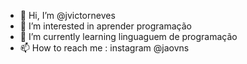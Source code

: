 - 👋 Hi, I’m @jvictorneves 
- 👀 I’m interested in  aprender programação
- 🌱 I’m currently learning linguaguem de programação
- 📫 How to reach me : instagram @jaovns

<!---
jvictorneves/jvictorneves is a ✨ special ✨ repository because its `README.md` (this file) appears on your GitHub profile.
You can click the Preview link to take a look at your changes.
--->
